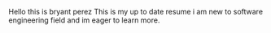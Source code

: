 Hello this is bryant perez 
This is my up to date resume
i am new to software engineering field and im eager to learn more.